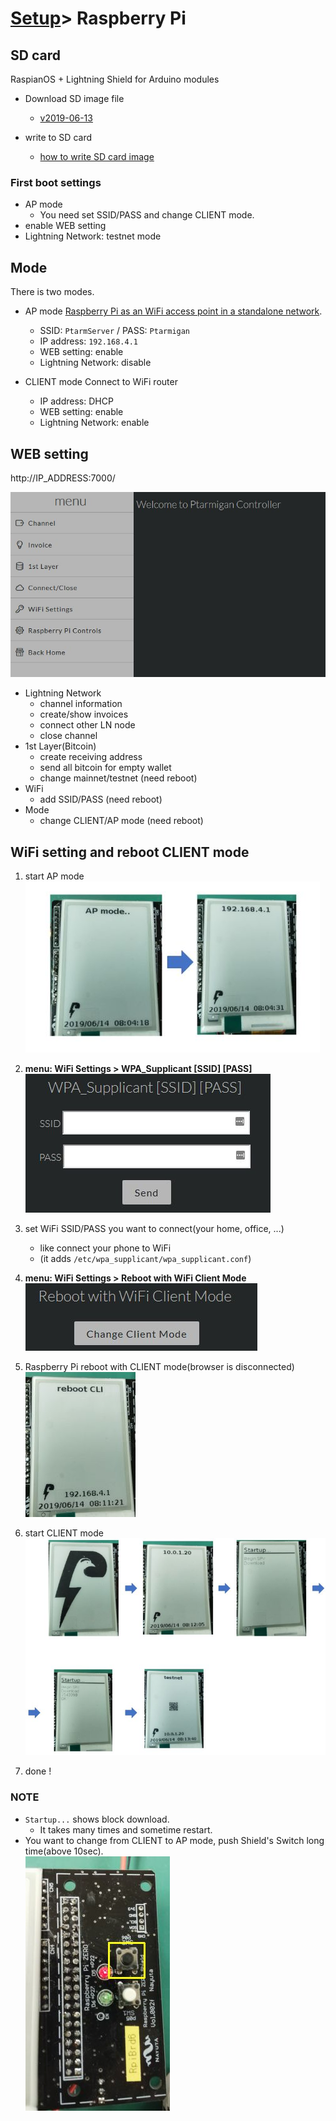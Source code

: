 # [Setup](../README.md)> Raspberry Pi

## SD card

RaspianOS + Lightning Shield for Arduino modules

* Download SD image file
  * [v2019-06-13](https://drive.google.com/open?id=1Q_JDZZQq8In98TGOh1q48CRnRq-259wh)

* write to SD card
  * [how to write SD card image](https://www.raspberrypi.org/documentation/installation/installing-images/README.md)

### First boot settings

* AP mode
  * You need set SSID/PASS and change CLIENT mode.
* enable WEB setting
* Lightning Network: testnet mode

## Mode

There is two modes.

* AP mode
  [Raspberry Pi as an WiFi access point in a standalone network](https://www.raspberrypi.org/documentation/configuration/wireless/access-point.md).

  * SSID: `PtarmServer` / PASS: `Ptarmigan`
  * IP address: `192.168.4.1`
  * WEB setting: enable
  * Lightning Network: disable

* CLIENT mode
  Connect to WiFi router
  * IP address: DHCP
  * WEB setting: enable
  * Lightning Network: enable

## WEB setting

http://IP_ADDRESS:7000/

![web setting](images/web_settings.jpg)

* Lightning Network
  * channel information
  * create/show invoices
  * connect other LN node
  * close channel
* 1st Layer(Bitcoin)
  * create receiving address
  * send all bitcoin for empty wallet
  * change mainnet/testnet (need reboot)
* WiFi
  * add SSID/PASS (need reboot)
* Mode
  * change CLIENT/AP mode (need reboot)

## WiFi setting and reboot CLIENT mode

1. start AP mode  
   ![apstart](images/wifi_00.jpg)

2. **menu: WiFi Settings > WPA_Supplicant [SSID] [PASS]**  
   ![ssid](images/wifi_01.jpg)

3. set WiFi SSID/PASS you want to connect(your home, office, ...)
   * like connect your phone to WiFi
   * (it adds `/etc/wpa_supplicant/wpa_supplicant.conf`)

4. **menu: WiFi Settings > Reboot with WiFi Client Mode**  
   ![cli](images/wifi_02.jpg)

5. Raspberry Pi reboot with CLIENT mode(browser is disconnected)  
   ![reboot](images/wifi_03.jpg)

6. start CLIENT mode  
   ![cli](images/wifi_04.jpg)

7. done !

### NOTE

* `Startup...` shows block download.
  * It takes many times and sometime restart.
* You want to change from CLIENT to AP mode, push Shield's Switch long time(above 10sec).  
   ![cli](images/emer_01.jpg)

